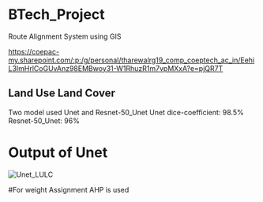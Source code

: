 # BTech_Project
Route Alignment System using GIS


https://coepac-my.sharepoint.com/:p:/g/personal/tharewalrg19_comp_coeptech_ac_in/EehiL3ImHrlCoGUvAnz98EMBwoy31-W1RhuzR1m7vpMXxA?e=pjQR7T


## Land Use Land Cover

Two model used Unet and Resnet-50_Unet
Unet dice-coefficient: 98.5%
Resnet-50_Unet: 96%

# Output of Unet
![Unet_LULC](https://github.com/avd151/BTech_Project/blob/main/Output/unet1.png)

#For weight Assignment AHP is used
